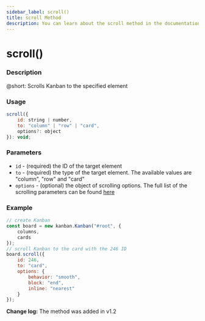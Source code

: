 ```yaml
---
sidebar_label: scroll()
title: scroll Method
description: You can learn about the scroll method in the documentation of the DHTMLX JavaScript Kanban library. Browse developer guides and API reference, try out code examples and live demos, and download a free 30-day evaluation version of DHTMLX Kanban.
---
```


# scroll()

### Description

@short: Scrolls Kanban to the specified element

### Usage

~~~jsx {}
scroll({
    id: string | number,
    to: "column" | "row" | "card",
    options?: object
}): void;
~~~

### Parameters

- `id` - (required) the ID of the target element
- `to` - (required) the type of the target element. The available values are "column", "row" and "card"
- `options` - (optional) the object of scrolling options. The full list of the scrolling parameters can be found [here](https://developer.mozilla.org/en-US/docs/Web/API/Element/scrollIntoView#parameters)

### Example

~~~jsx {7-15}
// create Kanban
const board = new kanban.Kanban("#root", {
    columns,
    cards
});
// scroll Kanban to the card with the 246 ID
board.scroll({
    id: 246,
    to: "card",
    options: {
        behavior: "smooth",
        block: "end",
        inline: "nearest"
    }
});
~~~

**Change log:** The method was added in v1.2